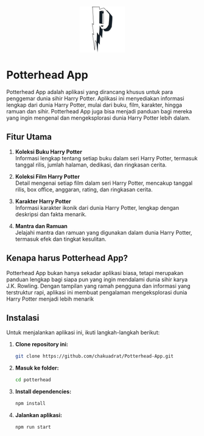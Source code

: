 <p align="center">
  <img src="./assets/logo.png" alt="Potterhead App Logo" width="120"/>
</p>

# Potterhead App
Potterhead App adalah aplikasi yang dirancang khusus untuk para penggemar dunia sihir Harry Potter. Aplikasi ini menyediakan informasi lengkap dari dunia Harry Potter, mulai dari buku, film, karakter, hingga ramuan dan sihir. Potterhead App juga bisa menjadi panduan bagi mereka yang ingin mengenal dan mengeksplorasi dunia Harry Potter lebih dalam.

## Fitur Utama

1. **Koleksi Buku Harry Potter**  
   Informasi lengkap tentang setiap buku dalam seri Harry Potter, termasuk tanggal rilis, jumlah halaman, dedikasi, dan ringkasan cerita.

2. **Koleksi Film Harry Potter**  
   Detail mengenai setiap film dalam seri Harry Potter, mencakup tanggal rilis, box office, anggaran, rating, dan ringkasan cerita.

3. **Karakter Harry Potter**  
   Informasi karakter ikonik dari dunia Harry Potter, lengkap dengan deskripsi dan fakta menarik.

4. **Mantra dan Ramuan**  
   Jelajahi mantra dan ramuan yang digunakan dalam dunia Harry Potter, termasuk efek dan tingkat kesulitan.

## Kenapa harus Potterhead App?
Potterhead App bukan hanya sekadar aplikasi biasa, tetapi merupakan panduan lengkap bagi siapa pun yang ingin mendalami dunia sihir karya J.K. Rowling. Dengan tampilan yang ramah pengguna dan informasi yang terstruktur rapi, aplikasi ini membuat pengalaman mengeksplorasi dunia Harry Potter menjadi lebih menarik

## Instalasi

Untuk menjalankan aplikasi ini, ikuti langkah-langkah berikut:

1. **Clone repository ini:**
   ```bash
   git clone https://github.com/chakuadrat/Potterhead-App.git

2. **Masuk ke folder:**
   ```bash
   cd potterhead

3. **Install dependencies:**
   ```bash
   npm install

4. **Jalankan aplikasi:**
   ```bash
   npm run start
